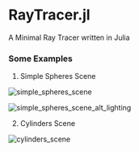 # RayTracer.jl

A Minimal Ray Tracer written in Julia

### Some Examples

1. Simple Spheres Scene

![simple_spheres_scene](https://raw.githubusercontent.com/avik-pal/RayTracer.jl/master/assets/simple_spheres_scene.jpg)

![simple_spheres_scene_alt_lighting](https://raw.githubusercontent.com/avik-pal/RayTracer.jl/master/assets/simple_spheres_scene_altlight.jpg)

2. Cylinders Scene

![cylinders_scene](https://raw.githubusercontent.com/avik-pal/RayTracer.jl/master/assets/cylinder_scene.jpg)
